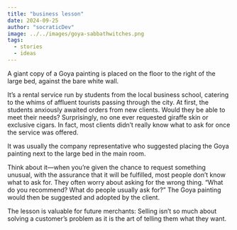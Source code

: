 ```yaml
---
title: "business lesson"
date: 2024-09-25
author: "socraticDev"
image: ../../images/goya-sabbathwitches.png
tags:
  - stories
  - ideas
---
```


A giant copy of a Goya painting is placed on the floor to the right of the large bed, against the bare white wall.

It’s a rental service run by students from the local business school, catering to the whims of affluent tourists passing through the city. At first, the students anxiously awaited orders from new clients. Would they be able to meet their needs? Surprisingly, no one ever requested giraffe skin or exclusive cigars. In fact, most clients didn’t really know what to ask for once the service was offered.

It was usually the company representative who suggested placing the Goya painting next to the large bed in the main room.

Think about it—when you’re given the chance to request something unusual, with the assurance that it will be fulfilled, most people don’t know what to ask for. They often worry about asking for the wrong thing. “What do you recommend? What do people usually ask for?” The Goya painting would then be suggested and adopted by the client.

The lesson is valuable for future merchants: Selling isn’t so much about
solving a customer’s problem as it is the art of telling them what they want.
